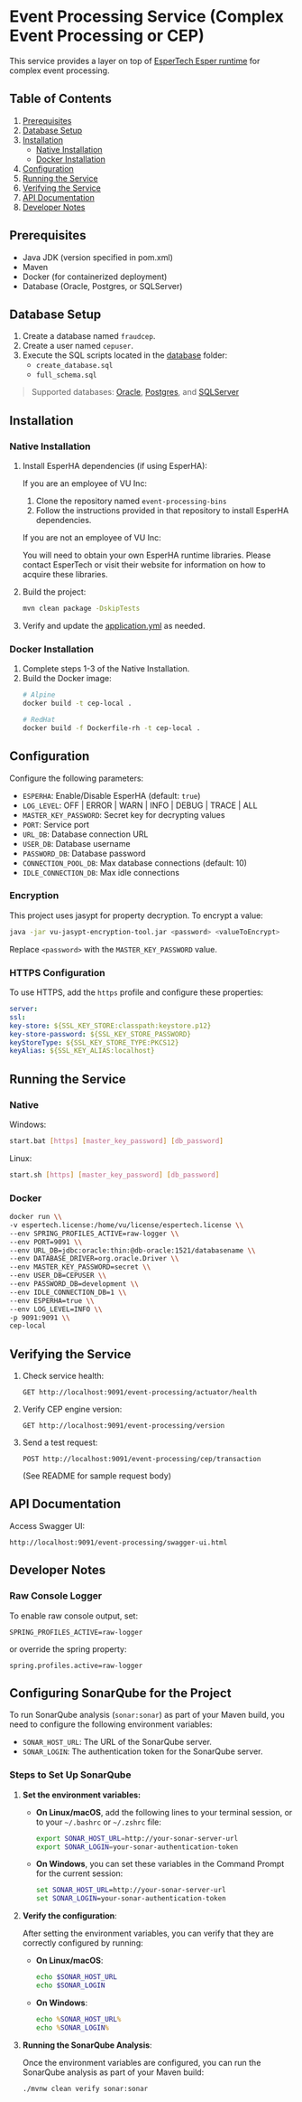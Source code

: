 # Event Processing Service (Complex Event Processing or CEP)

This service provides a layer on top of [EsperTech Esper runtime](https://www.espertech.com/esper) for complex event processing.

## Table of Contents
1. [Prerequisites](#prerequisites)
2. [Database Setup](#database-setup)
3. [Installation](#installation)
    - [Native Installation](#native-installation)
    - [Docker Installation](#docker-installation)
4. [Configuration](#configuration)
5. [Running the Service](#running-the-service)
6. [Verifying the Service](#verifying-the-service)
7. [API Documentation](#api-documentation)
8. [Developer Notes](#developer-notes)

## Prerequisites

- Java JDK (version specified in pom.xml)
- Maven
- Docker (for containerized deployment)
- Database (Oracle, Postgres, or SQLServer)

## Database Setup

1. Create a database named `fraudcep`.
2. Create a user named `cepuser`.
3. Execute the SQL scripts located in the [database](database) folder:
    - `create_database.sql`
    - `full_schema.sql`

> Supported databases: [Oracle](database/oracle), [Postgres](database/postgres), and [SQLServer](database/sqlserver)

## Installation

### Native Installation

1. Install EsperHA dependencies (if using EsperHA):

   If you are an employee of VU Inc:

   1. Clone the repository named `event-processing-bins`
   2. Follow the instructions provided in that repository to install EsperHA dependencies.

   If you are not an employee of VU Inc:

   You will need to obtain your own EsperHA runtime libraries. Please contact EsperTech or visit their website for information on how to acquire these libraries.


2. Build the project:
   ```bash
   mvn clean package -DskipTests
   ```

3. Verify and update the [application.yml](complex-event-processing/src/main/resources/application.yml) as needed.

### Docker Installation

1. Complete steps 1-3 of the Native Installation.
2. Build the Docker image:
   ```bash
   # Alpine
   docker build -t cep-local .

   # RedHat
   docker build -f Dockerfile-rh -t cep-local .
   ```

## Configuration

Configure the following parameters:

- `ESPERHA`: Enable/Disable EsperHA (default: `true`)
- `LOG_LEVEL`: OFF | ERROR | WARN | INFO | DEBUG | TRACE | ALL
- `MASTER_KEY_PASSWORD`: Secret key for decrypting values
- `PORT`: Service port
- `URL_DB`: Database connection URL
- `USER_DB`: Database username
- `PASSWORD_DB`: Database password
- `CONNECTION_POOL_DB`: Max database connections (default: 10)
- `IDLE_CONNECTION_DB`: Max idle connections

### Encryption
This project uses jasypt for property decryption. To encrypt a value:

```bash
java -jar vu-jasypt-encryption-tool.jar <password> <valueToEncrypt>
```

Replace `<password>` with the `MASTER_KEY_PASSWORD` value.

### HTTPS Configuration
To use HTTPS, add the `https` profile and configure these properties:

```yaml
server:
ssl:
key-store: ${SSL_KEY_STORE:classpath:keystore.p12}
key-store-password: ${SSL_KEY_STORE_PASSWORD}
keyStoreType: ${SSL_KEY_STORE_TYPE:PKCS12}
keyAlias: ${SSL_KEY_ALIAS:localhost}
```

## Running the Service

### Native

Windows:
```bash
start.bat [https] [master_key_password] [db_password]
```

Linux:
```bash
start.sh [https] [master_key_password] [db_password]
```

### Docker

```bash
docker run \\
-v espertech.license:/home/vu/license/espertech.license \\
--env SPRING_PROFILES_ACTIVE=raw-logger \\
--env PORT=9091 \\
--env URL_DB=jdbc:oracle:thin:@db-oracle:1521/databasename \\
--env DATABASE_DRIVER=org.oracle.Driver \\
--env MASTER_KEY_PASSWORD=secret \\
--env USER_DB=CEPUSER \\
--env PASSWORD_DB=development \\
--env IDLE_CONNECTION_DB=1 \\
--env ESPERHA=true \\
--env LOG_LEVEL=INFO \\
-p 9091:9091 \\
cep-local
```

## Verifying the Service

1. Check service health:
   ```
   GET http://localhost:9091/event-processing/actuator/health
   ```

2. Verify CEP engine version:
   ```
   GET http://localhost:9091/event-processing/version
   ```

3. Send a test request:
   ```
   POST http://localhost:9091/event-processing/cep/transaction
   ```
   (See README for sample request body)

## API Documentation

Access Swagger UI:
```
http://localhost:9091/event-processing/swagger-ui.html
```

## Developer Notes

### Raw Console Logger

To enable raw console output, set:
```
SPRING_PROFILES_ACTIVE=raw-logger
```

or override the spring property:
```
spring.profiles.active=raw-logger
```

## Configuring SonarQube for the Project

To run SonarQube analysis (`sonar:sonar`) as part of your Maven build, you need to configure the following environment variables:

- `SONAR_HOST_URL`: The URL of the SonarQube server.
- `SONAR_LOGIN`: The authentication token for the SonarQube server.

### Steps to Set Up SonarQube

1. **Set the environment variables:**

   - **On Linux/macOS**, add the following lines to your terminal session, or to your `~/.bashrc` or `~/.zshrc` file:
     ```bash
     export SONAR_HOST_URL=http://your-sonar-server-url
     export SONAR_LOGIN=your-sonar-authentication-token
     ```

   - **On Windows**, you can set these variables in the Command Prompt for the current session:
     ```cmd
     set SONAR_HOST_URL=http://your-sonar-server-url
     set SONAR_LOGIN=your-sonar-authentication-token
     ```

2. **Verify the configuration**:

   After setting the environment variables, you can verify that they are correctly configured by running:

   - **On Linux/macOS**:
     ```bash
     echo $SONAR_HOST_URL
     echo $SONAR_LOGIN
     ```

   - **On Windows**:
     ```cmd
     echo %SONAR_HOST_URL%
     echo %SONAR_LOGIN%
     ```

3. **Running the SonarQube Analysis**:

   Once the environment variables are configured, you can run the SonarQube analysis as part of your Maven build:
   ```bash
   ./mvnw clean verify sonar:sonar

